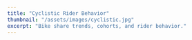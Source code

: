```yaml
---
title: "Cyclistic Rider Behavior"
thumbnail: "/assets/images/cyclistic.jpg"
excerpt: "Bike share trends, cohorts, and rider behavior."
---
```

